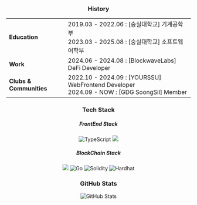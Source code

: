 <h3 align="center">History</h3>
<div align="center">
  <table>
    <tr>
      <td><strong>Education</strong></td>
      <td>2019.03 - 2022.06 : [숭실대학교] 기계공학부<br>2023.03 - 2025.08 : [숭실대학교] 소프트웨어학부</td>
    </tr>
    <tr>
      <td><strong>Work</strong></td>
      <td>2024.06 - 2024.08 : [BlockwaveLabs] DeFi Developer</td>
    </tr>
    <tr>
      <td><strong>Clubs & Communities</strong></td>
      <td>2022.10 - 2024.09 : [YOURSSU] WebFrontend Developer<br>2024.09 - NOW : [GDG SoongSil] Member</td>
    </tr>
  </table>
</div>

<h3 align="center">Tech Stack</h3>
<div align="center">
 <h5>FrontEnd Stack</h5>
 <img src="https://img.shields.io/badge/TypeScript-3178C6?style=for-the-badge&logo=typescript&logoColor=white" alt="TypeScript">
 <img src="https://img.shields.io/badge/React-%2320232a.svg?style=for-the-badge&logo=react&logoColor=%2361DAFB" />
 <h5>BlockChain Stack</h5>
 <img src="https://img.shields.io/badge/JavaScript-%23323330.svg?style=for-the-badge&logo=javascript&logoColor=%23F7DF1E" />
 <img src="https://img.shields.io/badge/Go-00ADD8?style=for-the-badge&logo=go&logoColor=white" alt="Go">
 <img src="https://img.shields.io/badge/Solidity-%23363636.svg?style=for-the-badge&logo=solidity&logoColor=white" alt="Solidity">
 <img src="https://img.shields.io/badge/Hardhat-FE7A16?style=for-the-badge&logo=hardhat&logoColor=white" alt="Hardhat">
</div>

<h3 align="center">GitHub Stats</h3>
<div align="center">
 <img src="https://github-readme-stats.vercel.app/api?username=indianaPoly&show_icons=true&theme=radical" alt="GitHub Stats" />
</div>
